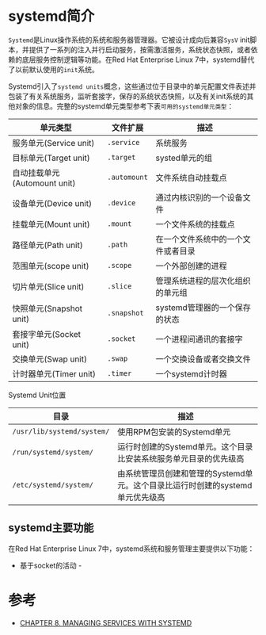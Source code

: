 # systemd简介

`Systemd`是Linux操作系统的系统和服务器管理器。它被设计成向后兼容`SysV` init脚本，并提供了一系列的注入并行启动服务，按需激活服务，系统状态快照，或者依赖的底层服务控制逻辑等功能。在Red Hat Enterprise Linux 7中，systemd替代了以前默认使用的`init`系统。

Systemd引入了`systemd units`概念，这些通过位于目录中的单元配置文件表述并包装了有关系统服务，监听套接字，保存的系统状态快照，以及有关init系统的其他对象的信息。完整的systemd单元类型参考下表`可用的systemd单元类型`：

| 单元类型 | 文件扩展 | 描述 |
| ---- | ---- | ---- |
| 服务单元(Service unit) | `.service` | 系统服务 |
| 目标单元(Target unit) | `.target` | systed单元的组 | 
| 自动挂载单元(Automount unit) | `.automount` | 文件系统自动挂载点 |
| 设备单元(Device unit) | `.device` | 通过内核识别的一个设备文件 |
| 挂载单元(Mount unit) | `.mount` | 一个文件系统的挂载点 |
| 路径单元(Path unit) | `.path` | 在一个文件系统中的一个文件或者目录 |
| 范围单元(scope unit) | `.scope` | 一个外部创建的进程 |
| 切片单元(Slice unit) | `.slice` | 管理系统进程的层次化组织的单元组 |
| 快照单元(Snapshot unit) | `.snapshot` | systemd管理器的一个保存的状态 |
| 套接字单元(Socket unit) | `.socket` | 一个进程间通讯的套接字 |
| 交换单元(Swap unit) | `.swap` | 一个交换设备或者交换文件 |
| 计时器单元(Timer unit) | `.timer` | 一个systemd计时器 |

Systemd Unit位置

| 目录 | 描述 |
| ---- | ---- |
| `/usr/lib/systemd/system/` | 使用RPM包安装的Systemd单元 |
| `/run/systemd/system/` | 运行时创建的Systemd单元。这个目录比安装系统服务单元目录的优先级高 |
| `/etc/systemd/system/` | 由系统管理员创建和管理的Systemd单元。这个目录比运行时创建的systemd单元优先级高 |

## systemd主要功能

在Red Hat Enterprise Linux 7中，systemd系统和服务管理主要提供以下功能：

* 基于socket的活动 - 

# 参考

* [CHAPTER 8. MANAGING SERVICES WITH SYSTEMD](https://access.redhat.com/documentation/en-US/Red_Hat_Enterprise_Linux/7/html/System_Administrators_Guide/chap-Managing_Services_with_systemd.html#sect-Managing_Services_with_systemd-Introduction)